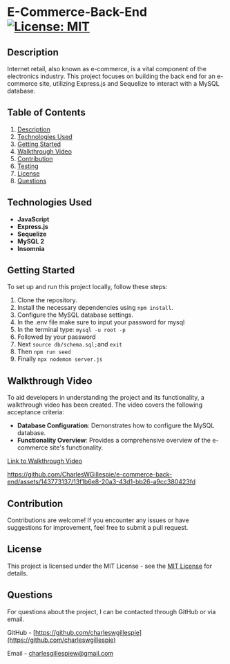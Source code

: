 # E-Commerce-Back-End [![License: MIT](https://img.shields.io/badge/License-MIT-yellow.svg)](https://opensource.org/licenses/MIT)

## Description
Internet retail, also known as e-commerce, is a vital component of the electronics industry. This project focuses on building the back end for an e-commerce site, utilizing Express.js and Sequelize to interact with a MySQL database. 

## Table of Contents
1. [Description](#description)
2. [Technologies Used](#technologies-used)
3. [Getting Started](#getting-started)
4. [Walkthrough Video](#walkthrough-video)
5. [Contribution](#contribution)
6. [Testing](#testing)
7. [License](#license)
8. [Questions](#questions)

## Technologies Used
- **JavaScript**
- **Express.js**
- **Sequelize**
- **MySQL 2**
- **Insomnia**

## Getting Started
To set up and run this project locally, follow these steps:

1. Clone the repository.
2. Install the necessary dependencies using `npm install`.
3. Configure the MySQL database settings.
4. In the .env file make sure to input your password for mysql
5. In the terminal type: `mysql -u root -p`
6. Followed by your password
7. Next `source db/schema.sql;`and `exit`
8. Then `npm run seed`
9. Finally `npx nodemon server.js`

## Walkthrough Video
To aid developers in understanding the project and its functionality, a walkthrough video has been created. The video covers the following acceptance criteria:

- **Database Configuration**: Demonstrates how to configure the MySQL database.
- **Functionality Overview**: Provides a comprehensive overview of the e-commerce site's functionality.

[Link to Walkthrough Video](https://watch.screencastify.com/v/vD6AB433f0yVdxXL1BIf)


https://github.com/CharlesWGillespie/e-commerce-back-end/assets/143773137/13f1b6e8-20a3-43d1-bb26-a9cc380423fd


## Contribution
Contributions are welcome! If you encounter any issues or have suggestions for improvement, feel free to submit a pull request.

## License
This project is licensed under the MIT License - see the [MIT License](https://opensource.org/licenses/MIT) for details.

## Questions
For questions about the project, I can be contacted through GitHub or via email.

GitHub - [https://github.com/charleswgillespie](https://github.com/charleswgillespie)

Email - charlesgillespiew@gmail.com
